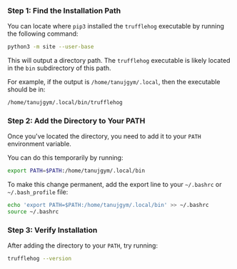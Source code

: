 
### Step 1: Find the Installation Path
You can locate where `pip3` installed the `trufflehog` executable by running the following command:

```bash
python3 -m site --user-base
```

This will output a directory path. The `trufflehog` executable is likely located in the `bin` subdirectory of this path.

For example, if the output is `/home/tanujgym/.local`, then the executable should be in:

```bash
/home/tanujgym/.local/bin/trufflehog
```

### Step 2: Add the Directory to Your PATH
Once you've located the directory, you need to add it to your `PATH` environment variable.

You can do this temporarily by running:

```bash
export PATH=$PATH:/home/tanujgym/.local/bin
```

To make this change permanent, add the export line to your `~/.bashrc` or `~/.bash_profile` file:

```bash
echo 'export PATH=$PATH:/home/tanujgym/.local/bin' >> ~/.bashrc
source ~/.bashrc
```

### Step 3: Verify Installation
After adding the directory to your `PATH`, try running:

```bash
trufflehog --version
```